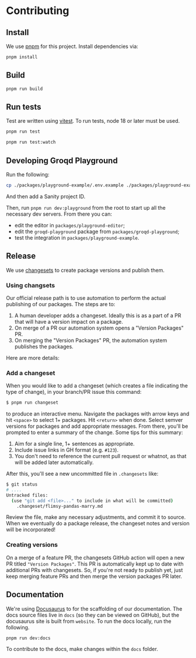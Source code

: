 # Contributing

## Install

We use [pnpm](https://pnpm.io/) for this project. Install dependencies via:

```sh
pnpm install
```

## Build

```sh
pnpm run build
```

## Run tests

Test are written using [vitest](https://www.npmjs.com/package/vitest). To run tests, node 18 or later must be used.

```sh
pnpm run test

pnpm run test:watch
```

## Developing Groqd Playground

Run the following:

```sh
cp ./packages/playground-example/.env.example ./packages/playground-example/.env
```

And then add a Sanity project ID. 

Then, run `pnpm run dev:playground` from the root to start up all the necessary dev servers. From there you can:

- edit the editor in `packages/playground-editor`;
- edit the `groqd-playground` package from `packages/groqd-playground`;
- test the integration in `packages/playground-example`.

## Release

We use [changesets](https://github.com/changesets/changesets) to create package versions and publish them.

### Using changsets

Our official release path is to use automation to perform the actual publishing of our packages. The steps are to:

1. A human developer adds a changeset. Ideally this is as a part of a PR that will have a version impact on a package.
2. On merge of a PR our automation system opens a "Version Packages" PR.
3. On merging the "Version Packages" PR, the automation system publishes the packages.

Here are more details:

### Add a changeset

When you would like to add a changeset (which creates a file indicating the type of change), in your branch/PR issue this command:

```sh
$ pnpm run changeset
```

to produce an interactive menu. Navigate the packages with arrow keys and hit `<space>` to select 1+ packages. Hit `<return>` when done. Select semver versions for packages and add appropriate messages. From there, you'll be prompted to enter a summary of the change. Some tips for this summary:

1. Aim for a single line, 1+ sentences as appropriate.
2. Include issue links in GH format (e.g. `#123`).
3. You don't need to reference the current pull request or whatnot, as that will be added later automatically.

After this, you'll see a new uncommitted file in `.changesets` like:

```sh
$ git status
# ....
Untracked files:
  (use "git add <file>..." to include in what will be committed)
	.changeset/flimsy-pandas-marry.md
```

Review the file, make any necessary adjustments, and commit it to source. When we eventually do a package release, the changeset notes and version will be incorporated!

### Creating versions

On a merge of a feature PR, the changesets GitHub action will open a new PR titled `"Version Packages"`. This PR is automatically kept up to date with additional PRs with changesets. So, if you're not ready to publish yet, just keep merging feature PRs and then merge the version packages PR later.

## Documentation

We're using [Docusaurus](https://docusaurus.io/) to for the scaffolding of our documentation. The docs source files live in `docs` (so they can be viewed on GitHub), but the docusaurus site is built from `website`. To run the docs locally, run the following.

```shell
pnpm run dev:docs 
```

To contribute to the docs, make changes within the `docs` folder.
